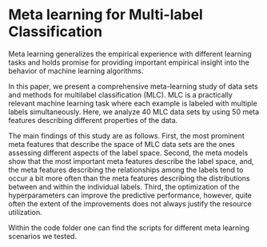 # Meta learning for Multi-label Classification

Meta learning generalizes the empirical experience with different learning tasks and holds promise 
for providing important empirical insight into the behavior of machine learning algorithms.

In this paper, we present a comprehensive meta-learning study of data sets and methods for multilabel classification 
(MLC). MLC is a practically relevant machine learning task where each example is labeled with multiple labels simultaneously. Here, we analyze 40 MLC data sets by using 50 meta features describing different properties of the data.


The main findings of this study are as follows. First, the most prominent meta features that describe the space of MLC data sets are the ones assessing different aspects of the label space. Second, the meta models show that the most important meta features describe the label space, and, the meta features describing the relationships among the labels tend to occur a bit more often than the meta features describing the distributions between and within the individual labels. Third, the optimization of the hyperparameters can improve the predictive performance, however, quite often the extent of the improvements does not always justify the resource utilization.


Within the code folder one can find the scripts for different meta learning scenarios we tested. 
